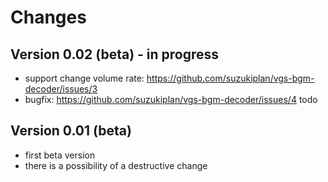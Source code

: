 # Changes

## Version 0.02 (beta) - in progress
- support change volume rate: https://github.com/suzukiplan/vgs-bgm-decoder/issues/3
- bugfix: https://github.com/suzukiplan/vgs-bgm-decoder/issues/4
todo

## Version 0.01 (beta)
- first beta version
- there is a possibility of a destructive change

